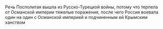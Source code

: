 Речь Посполитая вышла из Русско-Турецкой войны, потому что терпела от Османской империи тяжелые поражения, после чего Россия воевала один на один с Османской империей и подчиненным ей Крымским ханством